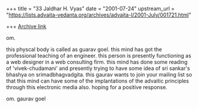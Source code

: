+++
title = "33 Jaldhar H. Vyas"
date = "2001-07-24"
upstream_url = "https://lists.advaita-vedanta.org/archives/advaita-l/2001-July/001721.html"

+++
[Archive link](https://lists.advaita-vedanta.org/archives/advaita-l/2001-July/001721.html)

om.

this physcal body is called as guarav goel. this mind
has got the professional teaching of an engineer. this
person is presently functioning as a web designer in a
web consulting firm. this mind has done some reading
of 'vivek-chudamani' and presently trying to have some
idea of sri sankar's bhashya on srimadbhagvadgita.
this gaurav wants to join your mailing list so that
this mind can have some of the implantations of the
advaitic principles through this electronic media
also. hoping for a positive response.

om.
gaurav goel


